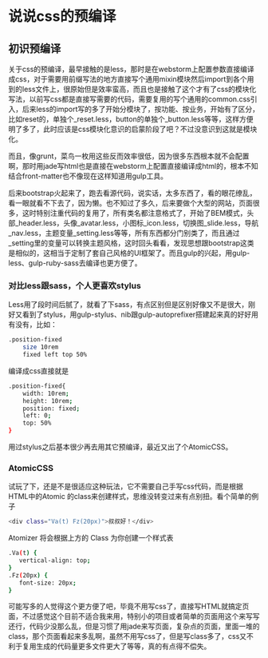 # 说说css的预编译

## 初识预编译
关于css的预编译，最早接触的是less，那时是在webstorm上配置参数直接编译成css，对于需要用前缀写法的地方直接写个通用mixin模块然后import到各个用到的less文件上，很原始但是效率蛮高，而且也是接触了这个才有了css的模块化写法，以前写css都是直接写需要的代码，需要复用的写个通用的common.css引入，后来less的import写的多了开始分模块了，按功能、按业务，开始有了区分，比如reset的，单独个_reset.less，button的单独个_button.less等等，这样方便明了多了，此时应该是css模块化意识的启蒙阶段了吧？不过没意识到这就是模块化。

而且，像grunt，菜鸟一枚用这些反而效率很低，因为很多东西根本就不会配置啊，那时用jade写html也是直接在webstorm上配置直接编译成html的，根本不知结合front-matter也不像现在这样知道用gulp工具。

后来bootstrap火起来了，跑去看源代码，说实话，太多东西了，看的眼花缭乱，看一眼就看不下去了，因为懒。也不知过了多久，后来要做个大型的网站，页面很多，这时特别注重代码的复用了，所有类名都注意格式了，开始了BEM模式，头部_header.less，头像_avatar.less，小图标_icon.less，切换图_slide.less，导航_nav.less，主题变量_setting.less等等，所有东西都分门别类了，而且通过_setting里的变量可以转换主题风格，这时回头看看，发现思想跟bootstrap这类是相似的，这相当于定制了套自己风格的UI框架了。而且gulp的兴起，用gulp-less、gulp-ruby-sass去编译也更方便了。
### 对比less跟sass，个人更喜欢stylus
Less用了段时间后腻了，就看了下sass，有点区别但是区别好像又不是很大，刚好又看到了stylus，用gulp-stylus、nib跟gulp-autoprefixer搭建起来真的好好用有没有，比如：
``` bash
.position-fixed
	size 10rem
	fixed left top 50%
```
编译成css直接就是
``` bash
.position-fixed{
	width: 10rem;
	height: 10rem;
	position: fixed;
	left: 0;
	top: 50%
}
```

用过stylus之后基本很少再去用其它预编译，最近又出了个AtomicCSS。

### AtomicCSS
试玩了下，还是不是很适应这种玩法，它不需要自己手写css代码，而是根据HTML中的Atomic 的class来创建样式，思维没转变过来有点别扭。看个简单的例子
``` bash
<div class="Va(t) Fz(20px)">叔叔好！</div>
```
Atomizer 将会根据上方的 Class 为你创建一个样式表
``` bash
.Va(t) {
   vertical-align: top;
}
.Fz(20px) {
   font-size: 20px;
}
```
可能写多的人觉得这个更方便了吧，毕竟不用写css了，直接写HTML就搞定页面，不过感觉这个目前不适合我来用，特别小的项目或者简单的页面用这个来写写还行，代码少没那么乱，但是习惯了用jade来写页面，复杂点的页面，里面一堆的class，那个页面看起来多乱啊，虽然不用写css了，但是写class多了，css又不利于复用生成的代码量更多文件更大了等等，真的有点得不偿失。
